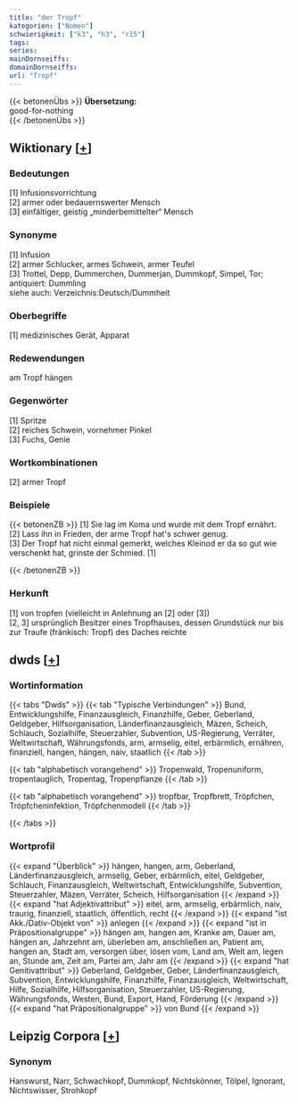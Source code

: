 ```yaml
---
title: "der Tropf"
kategorien: ["Nomen"]
schwierigkeit: ["k3", "h3", "r15"]
tags:
series:
mainDornseiffs:
domainDornseiffs:
url: "Tropf"
---
```


{{< betonenÜbs >}}
**Übersetzung:**  
good-for-nothing  
{{< /betonenÜbs >}}

## Wiktionary [[+](https://de.wiktionary.org/wiki/Tropf)]

### Bedeutungen
[1] Infusionsvorrichtung  
[2] armer oder bedauernswerter Mensch  
[3] einfältiger, geistig „minderbemittelter“ Mensch  

### Synonyme
[1] Infusion  
[2] armer Schlucker, armes Schwein, armer Teufel  
[3] Trottel, Depp, Dummerchen, Dummerjan, Dummkopf, Simpel, Tor; antiquiert: Dummling  
siehe auch: Verzeichnis:Deutsch/Dummheit  

### Oberbegriffe
[1] medizinisches Gerät, Apparat  

### Redewendungen
am Tropf hängen  

### Gegenwörter
[1] Spritze  
[2] reiches Schwein, vornehmer Pinkel  
[3] Fuchs, Genie  

### Wortkombinationen
[2] armer Tropf  

### Beispiele
{{< betonenZB >}}
[1] Sie lag im Koma und wurde mit dem Tropf ernährt.  
[2] Lass ihn in Frieden, der arme Tropf hat's schwer genug.  
[3] Der Tropf hat nicht einmal gemerkt, welches Kleinod er da so gut wie verschenkt hat, grinste der Schmied. [1]  

{{< /betonenZB >}}
### Herkunft
[1] von tropfen (vielleicht in Anlehnung an [2] oder [3])  
[2, 3] ursprünglich Besitzer eines Tropfhauses, dessen Grundstück nur bis zur Traufe (fränkisch: Tropf) des Daches reichte  



## dwds [[+](https://www.dwds.de/wb/Tropf)]

### Wortinformation
{{< tabs "Dwds" >}}
{{< tab "Typische Verbindungen" >}}
Bund, Entwicklungshilfe, Finanzausgleich, Finanzhilfe, Geber, Geberland, Geldgeber, Hilfsorganisation, Länderfinanzausgleich, Mäzen, Scheich, Schlauch, Sozialhilfe, Steuerzahler, Subvention, US-Regierung, Verräter, Weltwirtschaft, Währungsfonds, arm, armselig, eitel, erbärmlich, ernähren, finanziell, hangen, hängen, naiv, staatlich
{{< /tab >}}

{{< tab "alphabetisch vorangehend" >}}
Tropenwald, Tropenuniform, tropentauglich, Tropentag, Tropenpflanze
{{< /tab >}}

{{< tab "alphabetisch vorangehend" >}}
tropfbar, Tropfbrett, Tröpfchen, Tröpfcheninfektion, Tröpfchenmodell
{{< /tab >}}

{{< /tabs >}}

### Wortprofil
{{< expand "Überblick" >}} hängen, hangen, arm, Geberland, Länderfinanzausgleich, armselig, Geber, erbärmlich, eitel, Geldgeber, Schlauch, Finanzausgleich, Weltwirtschaft, Entwicklungshilfe, Subvention, Steuerzahler, Mäzen, Verräter, Scheich, Hilfsorganisation {{< /expand >}}
{{< expand "hat Adjektivattribut" >}} eitel, arm, armselig, erbärmlich, naiv, traurig, finanziell, staatlich, öffentlich, recht {{< /expand >}}
{{< expand "ist Akk./Dativ-Objekt von" >}} anlegen {{< /expand >}}
{{< expand "ist in Präpositionalgruppe" >}} hängen am, hangen am, Kranke am, Dauer am, hängen an, Jahrzehnt am, überleben am, anschließen an, Patient am, hangen an, Stadt am, versorgen über, lösen vom, Land am, Welt am, legen an, Stunde am, Zeit am, Partei am, Jahr am {{< /expand >}}
{{< expand "hat Genitivattribut" >}} Geberland, Geldgeber, Geber, Länderfinanzausgleich, Subvention, Entwicklungshilfe, Finanzhilfe, Finanzausgleich, Weltwirtschaft, Hilfe, Sozialhilfe, Hilfsorganisation, Steuerzahler, US-Regierung, Währungsfonds, Westen, Bund, Export, Hand, Förderung {{< /expand >}}
{{< expand "hat Präpositionalgruppe" >}} von Bund {{< /expand >}}

## Leipzig Corpora [[+](https://corpora.uni-leipzig.de/en/res?word=Tropf&corpusId=deu_newscrawl-public_2018)]


### Synonym
Hanswurst, Narr, Schwachkopf, Dummkopf, Nichtskönner, Tölpel, Ignorant, Nichtswisser, Strohkopf

